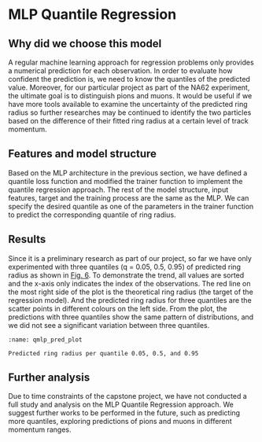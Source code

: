 # MLP Quantile Regression

## Why did we choose this model

A regular machine learning approach for regression problems only provides a numerical prediction for each observation. In order to evaluate how confident the prediction is, we need to know the quantiles of the predicted value. Moreover, for our particular project as part of the NA62 experiment, the ultimate goal is to distinguish pions and muons. It would be useful if we have more tools available to examine the uncertainty of the predicted ring radius so further researches may be continued to identify the two particles based on the difference of their fitted ring radius at a certain level of track momentum.

## Features and model structure

Based on the MLP architecture in the previous section, we have defined a quantile loss function and modified the trainer function to implement the quantile regression approach. The rest of the model structure, input features, target and the training process are the same as the MLP. We can specify the desired quantile as one of the parameters in the trainer function to predict the corresponding quantile of ring radius.

## Results

Since it is a preliminary research as part of our project, so far we have only experimented with three quantiles (q = 0.05, 0.5, 0.95) of predicted ring radius as shown in [Fig. 6](qmlp_pred_plot). To demonstrate the trend, all values are sorted and the x-axis only indicates the index of the observations. The red line on the most right side of the plot is the theoretical ring radius (the target of the regression model). And the predicted ring radius for three quantiles are the scatter points in different colours on the left side. From the plot, the predictions with three quantiles show the same pattern of distributions, and we did not see a significant variation between three quantiles.

```{figure} ../../../../../figures/qmlp_pred_plot.png
:name: qmlp_pred_plot

Predicted ring radius per quantile 0.05, 0.5, and 0.95
```

## Further analysis

Due to time constraints of the capstone project, we have not conducted a full study and analysis on the MLP Quantile Regression approach. We suggest further works to be performed in the future, such as predicting more quantiles, exploring predictions of pions and muons in different momentum ranges.
